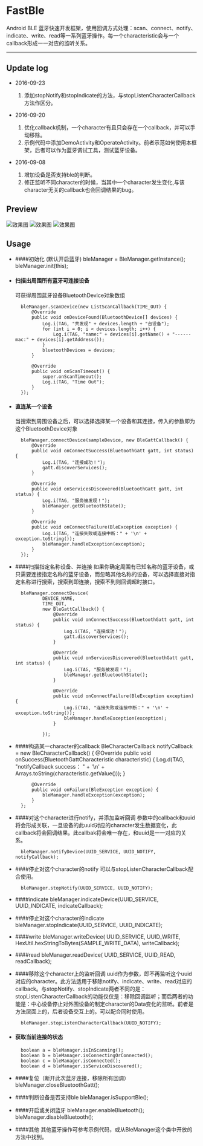 # FastBle
Android BLE 蓝牙快速开发框架，使用回调方式处理：scan、connect、notify、indicate、write、read等一系列蓝牙操作。每一个characteristic会与一个callback形成一一对应的监听关系。

***

## Update log
- 2016-09-23
	1. 添加stopNotify和stopIndicate的方法，与stopListenCharacterCallback方法作区分。

- 2016-09-20
    1. 优化callback机制，一个character有且只会存在一个callback，并可以手动移除。
    2. 示例代码中添加DemoActivity和OperateActivity。前者示范如何使用本框架，后者可以作为蓝牙调试工具，测试蓝牙设备。

- 2016-09-08 
	1. 增加设备是否支持ble的判断。
	2. 修正监听不同character的时候，当其中一个character发生变化,与该character无关的callback也会回调结果的bug。

## Preview
![效果图](https://github.com/Jasonchenlijian/FastBle/raw/master/preview/ble1.png) 
![效果图](https://github.com/Jasonchenlijian/FastBle/raw/master/preview/ble2.png) 
![效果图](https://github.com/Jasonchenlijian/FastBle/raw/master/preview/ble3.png)



## Usage

- ####初始化 (默认开启蓝牙)
        bleManager = BleManager.getInstance();
        bleManager.init(this);

- #### 扫描出周围所有蓝牙可连接设备
	可获得周围蓝牙设备BluetoothDevice对象数组

        bleManager.scanDevice(new ListScanCallback(TIME_OUT) {
            @Override
            public void onDeviceFound(BluetoothDevice[] devices) {
                Log.i(TAG, "共发现" + devices.length + "台设备");
                for (int i = 0; i < devices.length; i++) {
                    Log.i(TAG, "name:" + devices[i].getName() + "------mac:" + devices[i].getAddress());
                }
                bluetoothDevices = devices;
            }

            @Override
            public void onScanTimeout() {
                super.onScanTimeout();
                Log.i(TAG, "Time Out");
            }
        });

- #### 直连某一个设备
	当搜索到周围设备之后，可以选择选择某一个设备和其连接，传入的参数即为这个BluetoothDevice对象

        bleManager.connectDevice(sampleDevice, new BleGattCallback() {
            @Override
            public void onConnectSuccess(BluetoothGatt gatt, int status) {
                Log.i(TAG, "连接成功！");
                gatt.discoverServices();
            }

            @Override
            public void onServicesDiscovered(BluetoothGatt gatt, int status) {
                Log.i(TAG, "服务被发现！");
                bleManager.getBluetoothState();
            }

            @Override
            public void onConnectFailure(BleException exception) {
                Log.i(TAG, "连接失败或连接中断：" + '\n' + exception.toString());
                bleManager.handleException(exception);
            }
        });
            

- ####扫描指定名称设备、并连接
	如果你确定周围有已知名称的蓝牙设备，或只需要连接指定名称的蓝牙设备，而忽略其他名称的设备，可以选择直接对指定名称进行搜索，搜索到即连接，搜索不到则回调超时接口。

        bleManager.connectDevice(
                DEVICE_NAME,
                TIME_OUT,
                new BleGattCallback() {
                    @Override
                    public void onConnectSuccess(BluetoothGatt gatt, int status) {
                        Log.i(TAG, "连接成功！");
                        gatt.discoverServices();
                    }

                    @Override
                    public void onServicesDiscovered(BluetoothGatt gatt, int status) {
                        Log.i(TAG, "服务被发现！");
                        bleManager.getBluetoothState(); 
                    }

                    @Override
                    public void onConnectFailure(BleException exception) {
                        Log.i(TAG, "连接失败或连接中断：" + '\n' + exception.toString());
                        bleManager.handleException(exception);
                    }

                });

- ####构造某一character的callback
    	BleCharacterCallback notifyCallback = new BleCharacterCallback() {
        	@Override
        	public void onSuccess(BluetoothGattCharacteristic characteristic) {
            	Log.d(TAG, "notifyCallback success： " + '\n' + Arrays.toString(characteristic.getValue()));
        	}

        	@Override
        	public void onFailure(BleException exception) {
            	bleManager.handleException(exception);
        	}
    	};

- ####对这个character进行notify，并添加监听回调
	参数中的callback和uuid将会形成关联，一旦设备的此uuid对应的character发生数据变化，此callback将会回调结果。此callbak将会唯一存在，和uuid是一一对应的关系。

        bleManager.notifyDevice(UUID_SERVICE, UUID_NOTIFY, notifyCallback);

- ####停止对这个character的notify
	可以与stopListenCharacterCallback配合使用。

		bleManager.stopNotify(UUID_SERVICE, UUID_NOTIFY);

- ####indicate
        bleManager.indicateDevice(UUID_SERVICE, UUID_INDICATE, indicateCallback);

- ####停止对这个character的indicate
		bleManager.stopIndicate(UUID_SERVICE, UUID_INDICATE);

- ####write
        bleManager.writeDevice(
                UUID_SERVICE,
                UUID_WRITE,
                HexUtil.hexStringToBytes(SAMPLE_WRITE_DATA),
                writeCallback);
- ####read
        bleManager.readDevice(
                UUID_SERVICE,
                UUID_READ,
                readCallback);

- ####移除这个character上的监听回调
    uuid作为参数，即不再监听这个uuid对应的character。此方法适用于移除notify、indicate、write、read对应的callback。与stopNotify、stopIndicate两者不同的是：stopListenCharacterCallback的功能仅仅是：移除回调监听；而后两者的功能是：中心设备停止对外围设备的制定character的Data变化的监听。前者是方法层面上的，后者设备交互上的。可以配合同时使用。

        bleManager.stopListenCharacterCallback(UUID_NOTIFY);


- #### 获取当前连接的状态
		boolean a = bleManager.isInScanning();
		boolean b = bleManager.isConnectingOrConnected();
		boolean c = bleManager.isConnected();
		boolean d = bleManager.isServiceDiscovered();

- ####复位（断开此次蓝牙连接，移除所有回调）
        bleManager.closeBluetoothGatt();

- ####判断设备是否支持ble
		bleManager.isSupportBle();

- ####开启或关闭蓝牙
		bleManager.enableBluetooth();
		bleManager.disableBluetooth();

- ####其他
    其他蓝牙操作可参考示例代码，或从BleManager这个类中开放的方法中找到。

